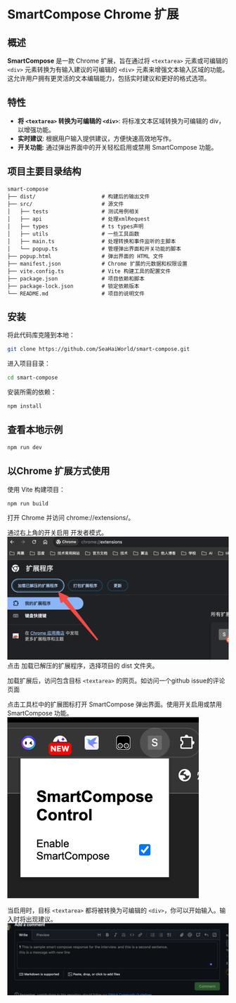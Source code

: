 # SmartCompose Chrome 扩展

## 概述

**SmartCompose** 是一款 Chrome 扩展，旨在通过将 `<textarea>` 元素或可编辑的 `<div>` 元素转换为有输入建议的可编辑的 `<div>` 元素来增强文本输入区域的功能。这允许用户拥有更灵活的文本编辑能力，包括实时建议和更好的格式选项。

## 特性

- **将 `<textarea>` 转换为可编辑的 `<div>`**: 将标准文本区域转换为可编辑的 div，以增强功能。
- **实时建议**: 根据用户输入提供建议，方便快速高效地写作。
- **开关功能**: 通过弹出界面中的开关轻松启用或禁用 SmartCompose 功能。

## 项目主要目录结构
```
smart-compose
├── dist/                     # 构建后的输出文件
├── src/                      # 源文件
│   ├── tests                 # 测试用例相关
│   ├── api                   # 处理xmlRequest
│   ├── types                 # ts types声明
│   ├── utils                 # 一些工具函数
│   ├── main.ts               # 处理转换和事件监听的主脚本
│   └── popup.ts              # 管理弹出界面和开关功能的脚本
├── popup.html                # 弹出界面的 HTML 文件
├── manifest.json             # Chrome 扩展的元数据和权限设置
├── vite.config.ts            # Vite 构建工具的配置文件
├── package.json              # 项目依赖和脚本
├── package-lock.json         # 锁定依赖版本
└── README.md                 # 项目的说明文件
```

## 安装

将此代码库克隆到本地：

```bash
git clone https://github.com/SeaHaiWorld/smart-compose.git
```
进入项目目录：

```bash
cd smart-compose
```

安装所需的依赖：

```bash
npm install
```

## 查看本地示例
```bash
npm run dev
```

## 以Chrome 扩展方式使用
使用 Vite 构建项目：

```bash
npm run build
```
打开 Chrome 并访问 chrome://extensions/。

通过右上角的开关启用 开发者模式。
![alt text](image-2.png)
点击 加载已解压的扩展程序，选择项目的 dist 文件夹。

加载扩展后，访问包含目标 `<textarea>` 的网页。如访问一个github issue的评论页面

点击工具栏中的扩展图标打开 SmartCompose 弹出界面。使用开关启用或禁用 SmartCompose 功能。
![alt text](image.png)


当启用时，目标 `<textarea>` 都将被转换为可编辑的 `<div>`，你可以开始输入。输入时将出现建议。
![alt text](image-1.png)

